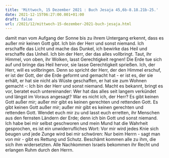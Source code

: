```yaml
---
title: 'Mittwoch, 15 Dezember 2021 : Buch Jesaja 45,6b-8.18.21b-25.'
date: 2021-12-15T06:27:00.001+01:00
draft: false
url: /2021/12/mittwoch-15-dezember-2021-buch-jesaja.html
---
```


damit man vom Aufgang der Sonne bis zu ihrem Untergang erkennt, dass es außer mir keinen Gott gibt. Ich bin der Herr und sonst niemand. Ich erschaffe das Licht und mache das Dunkel, ich bewirke das Heil und erschaffe das Unheil. Ich bin der Herr, der das alles vollbringt. Taut, ihr Himmel, von oben, ihr Wolken, lasst Gerechtigkeit regnen! Die Erde tue sich auf und bringe das Heil hervor, sie lasse Gerechtigkeit sprießen. Ich, der Herr, will es vollbringen. Denn so spricht der Herr, der den Himmel erschuf, er ist der Gott, der die Erde geformt und gemacht hat - er ist es, der sie erhält, er hat sie nicht als Wüste geschaffen, er hat sie zum Wohnen gemacht -: Ich bin der Herr und sonst niemand. Macht es bekannt, bringt es vor, beratet euch untereinander: Wer hat das alles seit langem verkündet und längst im Voraus angesagt? War es nicht ich, der Herr? Es gibt keinen Gott außer mir; außer mir gibt es keinen gerechten und rettenden Gott. Es gibt keinen Gott außer mir; außer mir gibt es keinen gerechten und rettenden Gott. Wendet euch mir zu und lasst euch erretten, ihr Menschen aus den fernsten Ländern der Erde; denn ich bin Gott und sonst niemand. Ich habe bei mir selbst geschworen und mein Mund hat die Wahrheit gesprochen, es ist ein unwiderrufliches Wort: Vor mir wird jedes Knie sich beugen und jede Zunge wird bei mir schwören: Nur beim Herrn - sagt man von mir - gibt es Rettung und Schutz. Beschämt kommen alle zu ihm, die sich ihm widersetzten. Alle Nachkommen Israels bekommen ihr Recht und erlangen Ruhm durch den Herrn.
